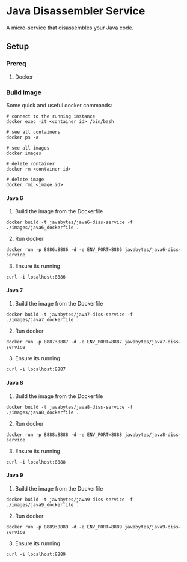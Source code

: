 # Java Disassembler Service
A micro-service that disassembles your Java code.

## Setup

### Prereq
1.  Docker

### Build Image
Some quick and useful docker commands:
  ```
  # connect to the running instance
  docker exec -it <container id> /bin/bash

  # see all containers
  docker ps -a

  # see all images
  docker images

  # delete container
  docker rm <container id>

  # delete image
  docker rmi <image id>
  ```

#### Java 6
1.  Build the image from the Dockerfile
  ```
  docker build -t javabytes/java6-diss-service -f ./images/java6_dockerfile .
  ```

2.  Run docker
  ```
  docker run -p 8886:8886 -d -e ENV_PORT=8886 javabytes/java6-diss-service
  ```

3.  Ensure its running
  ```
  curl -i localhost:8886
  ```

#### Java 7
1.  Build the image from the Dockerfile
  ```
  docker build -t javabytes/java7-diss-service -f ./images/java7_dockerfile .
  ```

2.  Run docker
  ```
  docker run -p 8887:8887 -d -e ENV_PORT=8887 javabytes/java7-diss-service
  ```

3.  Ensure its running
  ```
  curl -i localhost:8887
  ```

#### Java 8
1.  Build the image from the Dockerfile
  ```
  docker build -t javabytes/java8-diss-service -f ./images/java8_dockerfile .
  ```

2.  Run docker
  ```
  docker run -p 8888:8888 -d -e ENV_PORT=8888 javabytes/java8-diss-service
  ```

3.  Ensure its running
  ```
  curl -i localhost:8888
  ```

#### Java 9
1.  Build the image from the Dockerfile
  ```
  docker build -t javabytes/java9-diss-service -f ./images/java9_dockerfile .
  ```

2.  Run docker
  ```
  docker run -p 8889:8889 -d -e ENV_PORT=8889 javabytes/java9-diss-service
  ```

3.  Ensure its running
  ```
  curl -i localhost:8889
  ```

